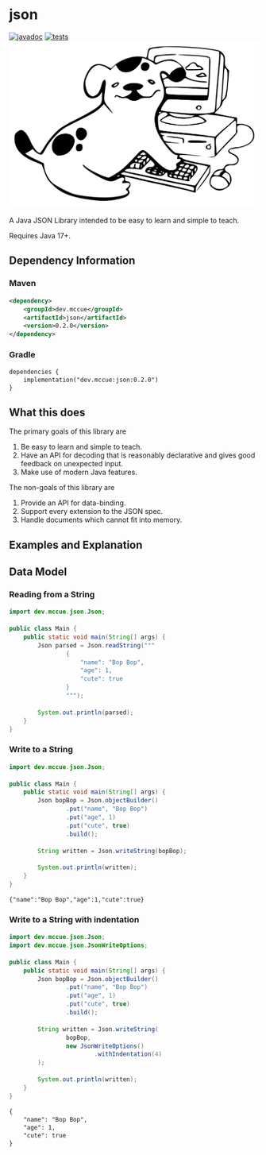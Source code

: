 # json

[![javadoc](https://javadoc.io/badge2/dev.mccue/json/javadoc.svg)](https://javadoc.io/doc/dev.mccue/json)
[![tests](https://github.com/bowbahdoe/json/actions/workflows/test.yml/badge.svg)](https://github.com/bowbahdoe/json/actions/workflows/test.yml)
<img src="./bopbop.png"></img>

A Java JSON Library intended to be easy to learn and simple to teach.

Requires Java 17+.

## Dependency Information

### Maven

```xml
<dependency>
    <groupId>dev.mccue</groupId>
    <artifactId>json</artifactId>
    <version>0.2.0</version>
</dependency>
```

### Gradle

```
dependencies {
    implementation("dev.mccue:json:0.2.0")
}
```

## What this does

The primary goals of this library are
1. Be easy to learn and simple to teach.
2. Have an API for decoding that is reasonably declarative and gives good feedback
on unexpected input.
3. Make use of modern Java features.

The non-goals of this library are

1. Provide an API for data-binding.
2. Support every extension to the JSON spec.
3. Handle documents which cannot fit into memory.

## Examples and Explanation

## Data Model


### Reading from a String

```java
import dev.mccue.json.Json;

public class Main {
    public static void main(String[] args) {
        Json parsed = Json.readString("""
                {
                    "name": "Bop Bop",
                    "age": 1,
                    "cute": true
                }
                """);

        System.out.println(parsed);
    }
}
```

### Write to a String

```java
import dev.mccue.json.Json;

public class Main {
    public static void main(String[] args) {
        Json bopBop = Json.objectBuilder()
                .put("name", "Bop Bop")
                .put("age", 1)
                .put("cute", true)
                .build();
        
        String written = Json.writeString(bopBop);

        System.out.println(written);
    }
}
```

```
{"name":"Bop Bop","age":1,"cute":true}
```

### Write to a String with indentation

```java
import dev.mccue.json.Json;
import dev.mccue.json.JsonWriteOptions;

public class Main {
    public static void main(String[] args) {
        Json bopBop = Json.objectBuilder()
                .put("name", "Bop Bop")
                .put("age", 1)
                .put("cute", true)
                .build();
        
        String written = Json.writeString(
                bopBop,
                new JsonWriteOptions()
                        .withIndentation(4)
        );

        System.out.println(written);
    }
}
```

```
{
    "name": "Bop Bop",
    "age": 1,
    "cute": true
}
```


